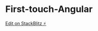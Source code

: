 # First-touch-Angular

[Edit on StackBlitz ⚡️](https://stackblitz.com/edit/stackblitz-starters-zcphu2)